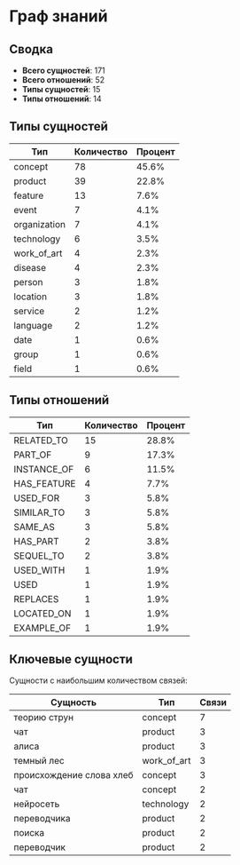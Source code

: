 # Граф знаний

## Сводка

- **Всего сущностей**: 171
- **Всего отношений**: 52
- **Типы сущностей**: 15
- **Типы отношений**: 14

## Типы сущностей

| Тип | Количество | Процент |
|------|-------|------------|
| concept | 78 | 45.6% |
| product | 39 | 22.8% |
| feature | 13 | 7.6% |
| event | 7 | 4.1% |
| organization | 7 | 4.1% |
| technology | 6 | 3.5% |
| work_of_art | 4 | 2.3% |
| disease | 4 | 2.3% |
| person | 3 | 1.8% |
| location | 3 | 1.8% |
| service | 2 | 1.2% |
| language | 2 | 1.2% |
| date | 1 | 0.6% |
| group | 1 | 0.6% |
| field | 1 | 0.6% |

## Типы отношений

| Тип | Количество | Процент |
|------|-------|------------|
| RELATED_TO | 15 | 28.8% |
| PART_OF | 9 | 17.3% |
| INSTANCE_OF | 6 | 11.5% |
| HAS_FEATURE | 4 | 7.7% |
| USED_FOR | 3 | 5.8% |
| SIMILAR_TO | 3 | 5.8% |
| SAME_AS | 3 | 5.8% |
| HAS_PART | 2 | 3.8% |
| SEQUEL_TO | 2 | 3.8% |
| USED_WITH | 1 | 1.9% |
| USED | 1 | 1.9% |
| REPLACES | 1 | 1.9% |
| LOCATED_ON | 1 | 1.9% |
| EXAMPLE_OF | 1 | 1.9% |

## Ключевые сущности

Сущности с наибольшим количеством связей:

| Сущность | Тип | Связи |
|--------|------|-------------|
| теорию струн | concept | 7 |
| чат | product | 3 |
| алиса | product | 3 |
| темный лес | work_of_art | 3 |
| происхождение слова хлеб | concept | 3 |
| чат | concept | 2 |
| нейросеть | technology | 2 |
| переводчика | product | 2 |
| поиска | product | 2 |
| переводчик | product | 2 |

